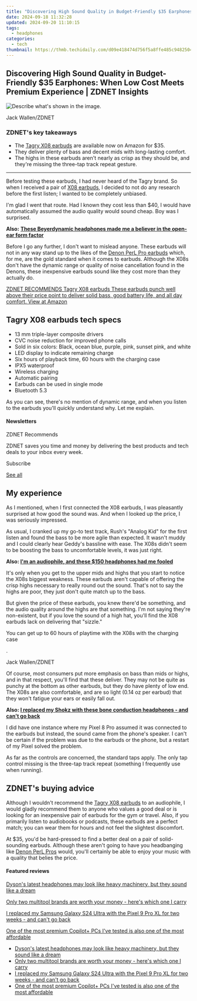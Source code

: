 ```yaml
---
title: "Discovering High Sound Quality in Budget-Friendly $35 Earphones: When Low Cost Meets Premium Experience | ZDNET Insights"
date: 2024-09-18 11:32:28
updated: 2024-09-20 11:10:15
tags:
  - headphones
categories:
  - tech
thumbnail: https://thmb.techidaily.com/d09e418474d756f5a8ffe485c9482504fd4de6868009955288d3f3888a8492e7.jpg
---
```


## Discovering High Sound Quality in Budget-Friendly $35 Earphones: When Low Cost Meets Premium Experience | ZDNET Insights

![Describe what's shown in the image.](https://www.zdnet.com/a/img/resize/5ea15817af4776af2e4d6d6c82c5965c88c65ead/2024/07/31/dc5dca84-096a-4d37-9f88-68943b3ad101/x08hero.jpg?auto=webp&precrop=1080,608,x0,y0&width=1280)

Jack Wallen/ZDNET

### ZDNET's key takeaways

* The [Tagry X08 earbuds](https://buy.geni.us/Proxy.ashx?TSID=368250&GR%5FURL=https%3A%2F%2Fwww.amazon.com%2FTAGRY-Bluetooth-Headphones-Earphones-Waterproof%2Fdp%2FB09LD2D1TV%3Ftag%3Dzd-buy-button-20%26ascsubtag%3D%5F%5FCOM%5FCLICK%5FID%5F%5F%7Ce0c25071-fb7a-45f0-af25-0d96c9a2f1e8%7Cdtp&dtb=1) are available now on Amazon for $35.
* They deliver plenty of bass and decent mids with long-lasting comfort.
* The highs in these earbuds aren't nearly as crisp as they should be, and they're missing the three-tap track repeat gesture.

---

Before testing these earbuds, I had never heard of the Tagry brand. So when I received a pair of [X08 earbuds](https://buy.geni.us/Proxy.ashx?TSID=368250&GR%5FURL=https%3A%2F%2Fwww.amazon.com%2FTAGRY-Bluetooth-Headphones-Earphones-Waterproof%2Fdp%2FB09LD2D1TV%3Ftag%3Dzd-buy-button-20%26ascsubtag%3D%5F%5FCOM%5FCLICK%5FID%5F%5F%7Ce0c25071-fb7a-45f0-af25-0d96c9a2f1e8%7Cdtp&dtb=1), I decided to not do any research before the first listen; I wanted to be completely unbiased. 

I'm glad I went that route. Had I known they cost less than $40, I would have automatically assumed the audio quality would sound cheap. Boy was I surprised.

**Also:** [**These Beyerdynamic headphones made me a believer in the open-ear form factor**](https://www.zdnet.com/article/these-beyerdynamic-headphones-made-me-a-believer-in-the-open-ear-form-factor/)

Before I go any further, I don't want to mislead anyone. These earbuds will not in any way stand up to the likes of the [Denon PerL Pro earbuds](https://www.zdnet.com/article/i-was-skeptical-of-these-350-wireless-earbuds-until-they-knocked-my-socks-off/) which, for me, are the gold standard when it comes to earbuds. Although the X08s don't have the dynamic range or quality of noise cancellation found in the Denons, these inexpensive earbuds sound like they cost more than they actually do. 

[ZDNET RECOMMENDS Tagry X08 earbuds These earbuds punch well above their price point to deliver solid bass, good battery life, and all day comfort. View at Amazon](https://buy.geni.us/Proxy.ashx?TSID=368250&GR%5FURL=https%3A%2F%2Fwww.amazon.com%2FTAGRY-Bluetooth-Headphones-Earphones-Waterproof%2Fdp%2FB09LD2D1TV%3Ftag%3Dzd-buy-button-20%26ascsubtag%3D%5F%5FCOM%5FCLICK%5FID%5F%5F%7Ce0c25071-fb7a-45f0-af25-0d96c9a2f1e8%7Cdtp&dtb=1)

## Tagry X08 earbuds tech specs

* 13 mm triple-layer composite drivers
* CVC noise reduction for improved phone calls
* Sold in six colors: Black, ocean blue, purple, pink, sunset pink, and white
* LED display to indicate remaining charge
* Six hours of playback time, 60 hours with the charging case
* IPX5 waterproof
* Wireless charging
* Automatic pairing
* Earbuds can be used in single mode
* Bluetooth 5.3

As you can see, there's no mention of dynamic range, and when you listen to the earbuds you'll quickly understand why. Let me explain.

#### Newsletters

ZDNET Recommends

ZDNET saves you time and money by delivering the best products and tech deals to your inbox every week.

 Subscribe

[See all](https://www.zdnet.com/newsletters/)

## My experience

As I mentioned, when I first connected the X08 earbuds, I was pleasantly surprised at how good the sound was. And when I looked up the price, I was seriously impressed.

As usual, I cranked up my go-to test track, Rush's "Analog Kid" for the first listen and found the bass to be more agile than expected. It wasn't muddy and I could clearly hear Geddy's bassline with ease. The X08s didn't seem to be boosting the bass to uncomfortable levels, it was just right. 

**Also: [I'm an audiophile, and these $150 headphones had me fooled](https://www.zdnet.com/article/im-an-audiophile-and-these-150-headphones-had-me-fooled/)**

It's only when you get to the upper mids and highs that you start to notice the X08s biggest weakness. These earbuds aren't capable of offering the crisp highs necessary to really round out the sound. That's not to say the highs are poor, they just don't quite match up to the bass. 

But given the price of these earbuds, you knew there'd be something, and the audio quality around the highs are that something. I'm not saying they're non-existent, but if you love the sound of a high hat, you'll find the X08 earbuds lack on delivering that "sizzle."

You can get up to 60 hours of playtime with the X08s with the charging case

.

Jack Wallen/ZDNET

Of course, most consumers put more emphasis on bass than mids or highs, and in that respect, you'll find that these deliver. They may not be quite as punchy at the bottom as other earbuds, but they do have plenty of low end. The X08s are also comfortable, and are so light (0.14 oz per earbud) that they won't fatigue your ears or easily fall out.

**Also: [I replaced my Shokz with these bone conduction headphones - and can't go back](https://www.zdnet.com/article/i-replaced-my-shokz-with-these-bone-conduction-headphones-and-cant-go-back/)**

I did have one instance where my Pixel 8 Pro assumed it was connected to the earbuds but instead, the sound came from the phone's speaker. I can't be certain if the problem was due to the earbuds or the phone, but a restart of my Pixel solved the problem. 

As far as the controls are concerned, the standard taps apply. The only tap control missing is the three-tap track repeat (something I frequently use when running).

## ZDNET's buying advice

Although I wouldn't recommend the [Tagry X08 earbuds](https://buy.geni.us/Proxy.ashx?TSID=368250&GR%5FURL=https%3A%2F%2Fwww.amazon.com%2FTAGRY-Bluetooth-Headphones-Earphones-Waterproof%2Fdp%2FB09LD2D1TV%3Ftag%3Dzd-buy-button-20%26ascsubtag%3D%5F%5FCOM%5FCLICK%5FID%5F%5F%7Ce0c25071-fb7a-45f0-af25-0d96c9a2f1e8%7Cdtp&dtb=1) to an audiophile, I would gladly recommend them to anyone who values a good deal or is looking for an inexpensive pair of earbuds for the gym or travel. Also, if you primarily listen to audiobooks or podcasts, these earbuds are a perfect match; you can wear them for hours and not feel the slightest discomfort.

At $35, you'd be hard-pressed to find a better deal on a pair of solid-sounding earbuds. Although these aren't going to have you headbanging like [Denon PerL Pros](https://www.zdnet.com/article/i-was-skeptical-of-these-350-wireless-earbuds-until-they-knocked-my-socks-off/) would, you'll certainly be able to enjoy your music with a quality that belies the price.

#### Featured reviews

[Dyson's latest headphones may look like heavy machinery, but they sound like a dream](https://www.zdnet.com/article/i-tested-dysons-500-flagship-headphones-and-theyre-more-competitive-than-expected/ "Dyson's latest headphones may look like heavy machinery, but they sound like a dream")

[Only two multitool brands are worth your money - here's which one I carry](https://www.zdnet.com/article/only-two-multitool-brands-are-worth-your-money-heres-which-one-i-carry/ "Only two multitool brands are worth your money - here's which one I carry")

[I replaced my Samsung Galaxy S24 Ultra with the Pixel 9 Pro XL for two weeks - and can't go back](https://www.zdnet.com/article/i-replaced-my-samsung-galaxy-s24-ultra-with-the-pixel-9-pro-xl-for-two-weeks-and-cant-go-back/ "I replaced my Samsung Galaxy S24 Ultra with the Pixel 9 Pro XL for two weeks - and can't go back")

[One of the most premium Copilot+ PCs I've tested is also one of the most affordable](https://www.zdnet.com/article/one-of-the-most-premium-copilot-pcs-ive-tested-is-also-one-of-the-most-affordable/ "One of the most premium Copilot+ PCs I've tested is also one of the most affordable")

* [Dyson's latest headphones may look like heavy machinery, but they sound like a dream](https://www.zdnet.com/article/i-tested-dysons-500-flagship-headphones-and-theyre-more-competitive-than-expected/ "Dyson's latest headphones may look like heavy machinery, but they sound like a dream")
* [Only two multitool brands are worth your money - here's which one I carry](https://www.zdnet.com/article/only-two-multitool-brands-are-worth-your-money-heres-which-one-i-carry/ "Only two multitool brands are worth your money - here's which one I carry")
* [I replaced my Samsung Galaxy S24 Ultra with the Pixel 9 Pro XL for two weeks - and can't go back](https://www.zdnet.com/article/i-replaced-my-samsung-galaxy-s24-ultra-with-the-pixel-9-pro-xl-for-two-weeks-and-cant-go-back/ "I replaced my Samsung Galaxy S24 Ultra with the Pixel 9 Pro XL for two weeks - and can't go back")
* [One of the most premium Copilot+ PCs I've tested is also one of the most affordable](https://www.zdnet.com/article/one-of-the-most-premium-copilot-pcs-ive-tested-is-also-one-of-the-most-affordable/ "One of the most premium Copilot+ PCs I've tested is also one of the most affordable")

<ins class="adsbygoogle"
     style="display:block"
     data-ad-format="autorelaxed"
     data-ad-client="ca-pub-7571918770474297"
     data-ad-slot="1223367746"></ins>



<ins class="adsbygoogle"
     style="display:block"
     data-ad-client="ca-pub-7571918770474297"
     data-ad-slot="8358498916"
     data-ad-format="auto"
     data-full-width-responsive="true"></ins>
